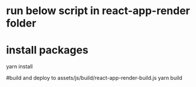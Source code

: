 # run below script in react-app-render folder
# install packages
yarn install

#build and deploy to assets/js/build/react-app-render-build.js
yarn build